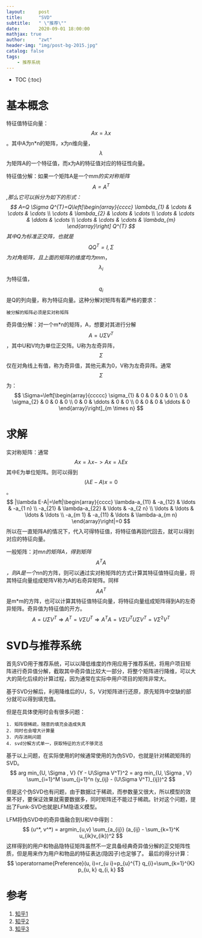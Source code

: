 ```yaml
---
layout:     post
title:      "SVD"
subtitle:   " \"推荐\""
date:       2020-09-01 18:00:00
mathjax: true
author:     "zwt"
header-img: "img/post-bg-2015.jpg"
catalog: false
tags:
    - 推荐系统
---
```

* TOC
{:toc}
# 基本概念

特征值特征向量：$$Ax = \lambda x$$。其中A为n*n的矩阵，x为n维向量，$$\lambda$$为矩阵A的一个特征值，而x为A的特征值对应的特征性向量。

特征值分解：如果一个矩阵A是一个m*m的实对称矩阵$$A = A^T$$,那么它可以拆分为如下的形式：
$$
A=Q \Sigma Q^{T}=Q\left[\begin{array}{cccc}
\lambda_{1} & \cdots & \cdots & \cdots \\
\cdots & \lambda_{2} & \cdots & \cdots \\
\cdots & \cdots & \ddots & \cdots \\
\cdots & \cdots & \cdots & \lambda_{m}
\end{array}\right] Q^{T}
$$
其中Q为标准正交阵，也就是$$QQ^T=I, \Sigma$$为对角矩阵，且上面的矩阵的维度均为m*m，$$\lambda_i$$为特征值，$$q_i$$是Q的列向量，称为特征向量。这种分解对矩阵有着严格的要求：
```
被分解的矩阵必须是实对称矩阵
```

奇异值分解：对一个m*n的矩阵，A，想要对其进行分解$$A = U \Sigma V^T$$，其中U和V均为单位正交阵。U称为左奇异阵，$$\Sigma$$仅在对角线上有值，称为奇异值，其他元素为0，V称为左奇异阵。通常$$\Sigma $$为：
$$
\Sigma=\left[\begin{array}{ccccc}
\sigma_{1} & 0 & 0 & 0 & 0 \\
0 & \sigma_{2} & 0 & 0 & 0 \\
0 & 0 & \ddots & 0 & 0 \\
0 & 0 & 0 & \ddots & 0
\end{array}\right]_{m \times n}
$$

# 求解

实对称矩阵：通常$$Ax = \lambda x -> Ax = \lambda Ex$$其中E为单位矩阵。则可以得到$$(\lambda E - A)x = 0$$。
$$
|\lambda E-A|=\left|\begin{array}{cccc}
\lambda-a_{11} & -a_{12} & \ldots & -a_{1 n} \\
-a_{21} & \lambda-a_{22} & \ldots & -a_{2 n} \\
\ldots & \ldots & \ldots & \ldots \\
-a_{m 1} & -a_{11} & \ldots & \lambda-a_{m n}
\end{array}\right|=0
$$
所以在一直矩阵A的情况下，代入可得特征值，将特征值再回代回去，就可以得到对应的特征向量。

一般矩阵：对m*n的矩阵A，得到矩阵$$A^TA$$，则A是一个n*n的方阵，则可以通过实对称矩阵的方式计算其特征值特征向量，将其特征向量组成矩阵V称为A的右奇异矩阵。同样$$AA^T$$是m*m的方阵，也可以计算其特征值特征向量，将特征向量组成矩阵得到A的左奇异矩阵。奇异值为特征值的开方。
$$
A=U \Sigma V^{T} \Rightarrow A^{T}=V \Sigma U^{T} \Rightarrow A^{T} A=V \Sigma U^{T} U \Sigma V^{T}=V \Sigma^{2} V^{T}
$$

# SVD与推荐系统

首先SVD用于推荐系统，可以以降低维度的作用应用于推荐系统，将用户项目矩阵进行奇异值分解，截取其中奇异值比较大一部分，将整个矩阵进行降维，可以大大的简化后续的计算过程，因为通常在实际中用户项目的矩阵非常大。

基于SVD分解后，利用降维后的U，S，V对矩阵进行还原，原先矩阵中空缺的部分就可以得到填充值。

但是在具体使用时会有很多问题：
```
1. 矩阵很稀疏，随意的填充会造成失真
2. 同时也会增大计算量
3. 内存消耗问题
4. svd分解方式单一，获取特征的方式不够灵活
```
基于以上问题，在实际使用的时候通常使用的为伪SVD，也就是针对稀疏矩阵的SVD。
$$
arg min_{U, \Sigma , V} (Y - U\Sigma V^T)^2 = arg min_{U, \Sigma , V} \sum_{i=1}^M \sum_{j=1}^n (y_{ij} - (U\Sigma V^T)_{ij})^2
$$

但是这个伪SVD也有问题，由于数据过于稀疏，而参数量又很大，所以模型的效果不好，要保证效果就需要数据多，同时矩阵还不能过于稀疏。针对这个问题，提出了Funk-SVD也就是LFM隐语义模型。

LFM将伪SVD中的奇异值融合到U和V中得到：
$$
(u^*, v^*) = argmin_{u,v} \sum_{a_{ij}} (a_{ij} - \sum_{k=1}^K u_{ik}v_{ik})^2
$$
这样得到的用户和物品隐特征矩阵虽然不一定具备经典奇异值分解的正交矩阵性质，但是用来作为用户和物品的特征表达(隐因子)也足够了。
最后的得分计算：
$$
\operatorname{Preference}(u, i)=r_{u i}=p_{u}^{T} q_{i}=\sum_{k=1}^{K} p_{u, k} q_{i, k}
$$

# 参考

1. [知乎1](https://zhuanlan.zhihu.com/p/29846048)
2. [知乎2](https://www.zhihu.com/question/330672484/answer/728143112)
3. [知乎3](https://www.cnblogs.com/endlesscoding/p/10033527.html)